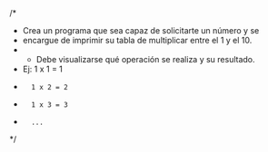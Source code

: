 /*
 * Crea un programa que sea capaz de solicitarte un número y se
 * encargue de imprimir su tabla de multiplicar entre el 1 y el 10.
 * - Debe visualizarse qué operación se realiza y su resultado.
 *   Ej: 1 x 1 = 1
 *       1 x 2 = 2
 *       1 x 3 = 3
 *       ... 
 */